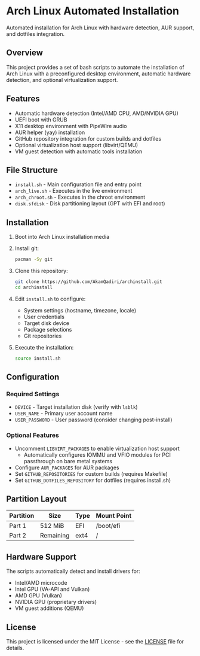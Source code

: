# Arch Linux Automated Installation

Automated installation for Arch Linux with hardware detection, AUR support, and dotfiles integration.

## Overview

This project provides a set of bash scripts to automate the installation of Arch Linux with a preconfigured desktop environment, automatic hardware detection, and optional virtualization support.

## Features

- Automatic hardware detection (Intel/AMD CPU, AMD/NVIDIA GPU)
- UEFI boot with GRUB
- X11 desktop environment with PipeWire audio
- AUR helper (yay) installation
- GitHub repository integration for custom builds and dotfiles
- Optional virtualization host support (libvirt/QEMU)
- VM guest detection with automatic tools installation

## File Structure

- `install.sh` - Main configuration file and entry point
- `arch_live.sh` - Executes in the live environment
- `arch_chroot.sh` - Executes in the chroot environment
- `disk.sfdisk` - Disk partitioning layout (GPT with EFI and root)

## Installation

1. Boot into Arch Linux installation media

2. Install git:

   ```bash
   pacman -Sy git
   ```

3. Clone this repository:

   ```bash
   git clone https://github.com/AkamQadiri/archinstall.git
   cd archinstall
   ```

4. Edit `install.sh` to configure:

   - System settings (hostname, timezone, locale)
   - User credentials
   - Target disk device
   - Package selections
   - Git repositories

5. Execute the installation:
   ```bash
   source install.sh
   ```

## Configuration

### Required Settings

- `DEVICE` - Target installation disk (verify with `lsblk`)
- `USER_NAME` - Primary user account name
- `USER_PASSWORD` - User password (consider changing post-install)

### Optional Features

- Uncomment `LIBVIRT_PACKAGES` to enable virtualization host support
  - Automatically configures IOMMU and VFIO modules for PCI passthrough on bare metal systems
- Configure `AUR_PACKAGES` for AUR packages
- Set `GITHUB_REPOSITORIES` for custom builds (requires Makefile)
- Set `GITHUB_DOTFILES_REPOSITORY` for dotfiles (requires install.sh)

## Partition Layout

| Partition | Size      | Type | Mount Point |
| --------- | --------- | ---- | ----------- |
| Part 1    | 512 MiB   | EFI  | /boot/efi   |
| Part 2    | Remaining | ext4 | /           |

## Hardware Support

The scripts automatically detect and install drivers for:

- Intel/AMD microcode
- Intel GPU (VA-API and Vulkan)
- AMD GPU (Vulkan)
- NVIDIA GPU (proprietary drivers)
- VM guest additions (QEMU)

## License

This project is licensed under the MIT License - see the [LICENSE](LICENSE) file for details.
